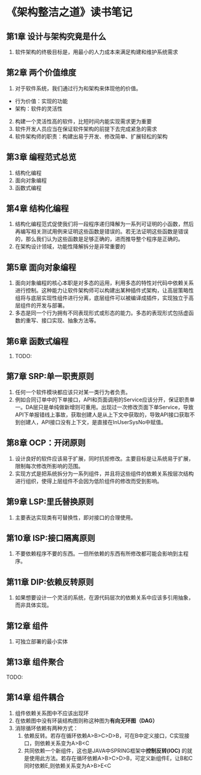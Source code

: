 # 《架构整洁之道》读书笔记

## 第1章 设计与架构究竟是什么
1. 软件架构的终极目标是，用最小的人力成本来满足构建和维护系统需求
## 第2章 两个价值维度
1. 对于软件系统，我们通过行为和架构来体现他的价值。
 - 行为价值：实现的功能
 - 架构：软件的灵活性
2. 构建一个灵活性高的软件，比短时间内能实现需求更为重要
3. 软件开发人员应当在保证软件架构的前提下去完成紧急的需求
4. 软件架构师的职责：构建出易于开发、修改简单、扩展轻松的架构
## 第3章 编程范式总览
1. 结构化编程
2. 面向对象编程
3. 函数式编程
## 第4章 结构化编程
1. 结构化编程范式促使我们将一段程序递归降解为一系列可证明的小函数，然后再编写相关测试用例来证明这些函数是错误的。若无法证明这些函数是错误的，那么我们认为这些函数是足够正确的，进而推导整个程序是正确的。
2. 在架构设计领域，功能性降解拆分是非常重要的
## 第5章 面向对象编程
1. 面向对象编程的核心本职是对多态的运用，利用多态的特性对代码中依赖关系进行控制。这种能力让软件架构师可以构建出某种插件式架构，让高层策略性组将与底层实现性组件进行分离，底层组件可以被编译成插件，实现独立于高层组件的开发与部署。
2. 多态是同一个行为拥有不同表现形式或形态的能力。多态的表现形式包括虚函数的重写、接口实现、抽象方法等。
## 第6章 函数式编程
1. TODO:
## 第7章 SRP:单一职责原则
1. 任何一个软件模块都应该只对某一类行为者负责。
2. 例如合同订单中的下单接口，API和页面调用的Service应该分开，保证职责单一。DA层只是单纯做新增则可重用。出现过一次修改页面下单Service，导致API下单报错线上事故，获取创建人是从上下文中获取的，导致API接口获取不到创建人，API接口没有上下文，是直接在InUserSysNo中赋值。
## 第8章 OCP：开闭原则
1. 设计良好的软件应该易于扩展，同时抗拒修改。主要目标是让系统易于扩展，限制每次修改所影响的范围。
2. 实现方式是把系统拆分为一系列组件，并且将这些组件的依赖关系按层次结构进行组织，使得上层组件不会因为低阶组件的修改而受到影响。
## 第9章 LSP:里氏替换原则
1. 主要表达实现类有可替换性，即对接口的合理使用。
## 第10章 ISP:接口隔离原则
1. 不要依赖程序不要的东西。一但所依赖的东西有所修改都可能会影响到主程序。
## 第11章 DIP:依赖反转原则
1. 如果想要设计一个灵活的系统，在源代码层次的依赖关系中应该多引用抽象，而非具体实现。
## 第12章 组件
1. 可独立部署的最小实体
## 第13章 组件聚合
TODO:
## 第14章 组件耦合
1. 组件依赖关系图中不应该出现环
2. 在依赖图中没有环装结构图则称这种图为**有向无环图（DAG）**
3. 消除循环依赖有两种方式：
   1. 依赖反转。若存在循环依赖A>B>C>D>B，可在B中定义接口，C实现接口，则依赖关系变为A>B<C
   2. 共同依赖一个新组件，这也是JAVA中SPRING框架中**控制反转(IOC)** 的就是使用此方法。若存在循环依赖A>B>C>D>B，可定义新组件E，让B和C同时依赖E,则依赖关系变为A>B>E<C
